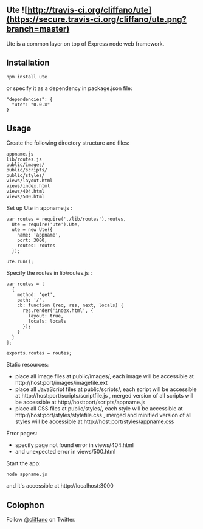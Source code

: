 Ute ![http://travis-ci.org/cliffano/ute](https://secure.travis-ci.org/cliffano/ute.png?branch=master)
---

Ute is a common layer on top of Express node web framework.

Installation
------------

    npm install ute

or specify it as a dependency in package.json file:

    "dependencies": {
      "ute": "0.0.x"
    }

Usage
-----

Create the following directory structure and files:

    appname.js
    lib/routes.js
    public/images/
    public/scripts/
    public/styles/
    views/layout.html
    views/index.html
    views/404.html
    views/500.html

Set up Ute in appname.js :

    var routes = require('./lib/routes').routes,
      Ute = require('ute').Ute,
      ute = new Ute({
        name: 'appname',
        port: 3000,
        routes: routes
      });

    ute.run();

Specify the routes in lib/routes.js :

    var routes = [
      {
        method: 'get',
        path: '/',
        cb: function (req, res, next, locals) {
          res.render('index.html', {
            layout: true,
            locals: locals
          });
        }
      }
    ];

    exports.routes = routes;

Static resources:

* place all image files at public/images/, each image will be accessible at http://host:port/images/imagefile.ext
* place all JavaScript files at public/scripts/, each script will be accessible at http://host:port/scripts/scriptfile.js , merged version of all scripts will be accessible at http://host:port/scripts/appname.js
* place all CSS files at public/styles/, each style will be accessible at http://host:port/styles/stylefile.css , merged and minified version of all styles will be accessible at http://host:port/styles/appname.css

Error pages:

* specify page not found error in views/404.html
* and unexpected error in views/500.html

Start the app:

    node appname.js

and it's accessible at http://localhost:3000

Colophon
--------

Follow [@cliffano](http://twitter.com/cliffano) on Twitter.